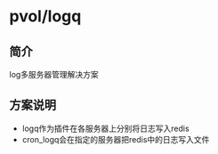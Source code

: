 # pvol/logq

## 简介

log多服务器管理解决方案

## 方案说明

*  logq作为插件在各服务器上分别将日志写入redis
*  cron_logq会在指定的服务器把redis中的日志写入文件
